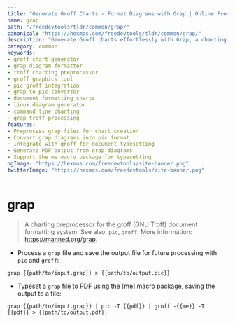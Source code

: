 ```yaml
---
title: "Generate Groff Charts - Format Diagrams with Grap | Online Free DevTools by Hexmos"
name: grap
path: "/freedevtools/tldr/common/grap/"
canonical: "https://hexmos.com/freedevtools/tldr/common/grap/"
description: "Generate Groff charts effortlessly with Grap, a charting preprocessor for creating diagrams in the Groff document formatting system. Free online tool, no registration required."
category: common
keywords:
- groff chart generator
- grap diagram formatter
- troff charting preprocessor
- groff graphics tool
- pic groff integration
- grap to pic converter
- document formatting charts
- linux diagram generator
- command line charting
- grap troff processing
features:
- Preprocess grap files for chart creation
- Convert grap diagrams into pic format
- Integrate with groff for document typesetting
- Generate PDF output from grap diagrams
- Support the me macro package for typesetting
ogImage: "https://hexmos.com/freedevtools/site-banner.png"
twitterImage: "https://hexmos.com/freedevtools/site-banner.png"
---
```


# grap

> A charting preprocessor for the groff (GNU Troff) document formatting system.
> See also: `pic`, `groff`.
> More information: <https://manned.org/grap>.

- Process a `grap` file and save the output file for future processing with `pic` and `groff`:

`grap {{path/to/input.grap}} > {{path/to/output.pic}}`

- Typeset a `grap` file to PDF using the [me] macro package, saving the output to a file:

`grap {{path/to/input.grap}} | pic -T {{pdf}} | groff -{{me}} -T {{pdf}} > {{path/to/output.pdf}}`
